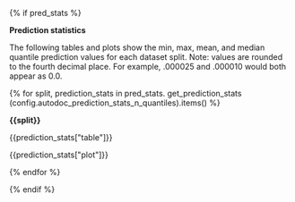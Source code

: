 {% if pred_stats %}

**Prediction statistics**

The following tables and plots show the min, max, mean, and median quantile prediction values for each dataset split. Note: values are rounded to the fourth decimal place. For example, .000025 and .000010 would both appear as 0.0. 

{% for split, prediction_stats in pred_stats. get_prediction_stats (config.autodoc_prediction_stats_n_quantiles).items() %}

**{{split}}**

{{prediction_stats["table"]}}
 
{{prediction_stats["plot"]}} 

{% endfor %}

{% endif %}
